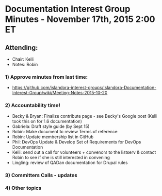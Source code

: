 # Documentation Interest Group Minutes - November 17th, 2015 2:00 ET

## Attending:

* Chair: Kelli
* Notes: Robin

### 1) Approve minutes from last time: 
* https://github.com/islandora-interest-groups/Islandora-Documentation-Interest-Group/wiki/Meeting-Notes-2015-10-20


### 2) Accountability time!

* Becky & Bryan: Finalize contribute page - see Becky's Google post (Kelli took this on for 1.6 documentation)
* Gabriela: Draft style guide (by Sept 15)
* Robin: Make document to review Terms of reference 
* Robin: Update membership list in GitHub
* Phil: DevOps Update & Develop Set of Requirements for DevOps Documentation
* Kelli: send out a call for volunteers + convenors to the listserv & contact Robin to see if she is still interested in convening
* Lingling: review of QADan documentation for Drupal rules

### 3) Committers Calls - updates


### 4) Other topics
